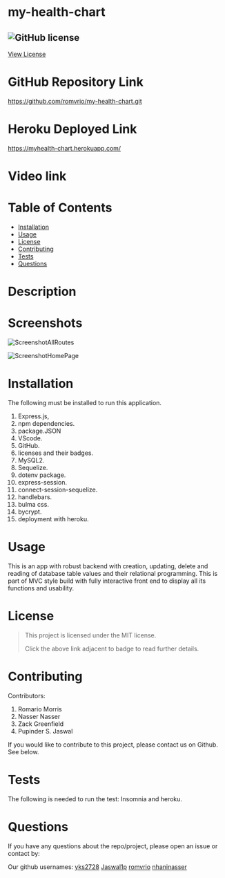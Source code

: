 # my-health-chart
 
 ## ![GitHub license](https://img.shields.io/badge/License-MIT-yellow.svg) 
[View License](https://opensource.org/licenses/MIT) 
 
 # GitHub Repository Link
 https://github.com/romvrio/my-health-chart.git

 # Heroku Deployed Link
 https://myhealth-chart.herokuapp.com/

 # Video link
 

 # Table of Contents
 * [Installation](#installation)
 * [Usage](#usage)
 * [License](#license)
 * [Contributing](#Contributing)
 * [Tests](#tests)
 * [Questions](#questions)
 
 # Description
 


 # Screenshots
   ![ScreenshotAllRoutes](https://user-images.githubusercontent.com/92233527/157668875-416988d5-e69e-4ef5-9946-34a5b5ffdd6e.png)

   ![ScreenshotHomePage](https://user-images.githubusercontent.com/92233527/157669080-a7b8b274-c9c4-4ba7-8ffb-bf0adb7ce8d9.png)


 # Installation
  The following must be installed to run this application. 
  1. Express.js, 
  2. npm dependencies.
  3. package.JSON
  4. VScode.
  5. GitHub.
  6. licenses and their badges.
  7. MySQL2. 
  8. Sequelize.
  9. dotenv package.
  10. express-session.
  11. connect-session-sequelize.
  12. handlebars.
  13. bulma css.
  14. bycrypt.
  15. deployment with heroku.


 # Usage
 This is an app with robust backend with creation, updating, delete and reading of database table values and their relational programming. This is part of MVC style build with fully interactive front end to display all its functions and usability. 

 # License 
 > This project is licensed under the MIT license.
 >
 > Click the above link adjacent to badge to read further details.
 
 # Contributing
 Contributors: 
 1. Romario Morris
 2. Nasser Nasser 
 3. Zack Greenfield
 4. Pupinder S. Jaswal

 If you would like to contribute to this project, please contact us on Github. See below.

 # Tests
 The following is needed to run the test: Insomnia and heroku. 

 # Questions
 If you have any questions about the repo/project, please open an issue or contact by: 
 
 Our github usernames: 
 [yks2728](https://github.com/yks2728)
 [Jaswal1p](https://github.com/Jaswal1p)
 [romvrio](https://github.com/romvrio)
 [nhaninasser](https://github.com/nhaninasser)


